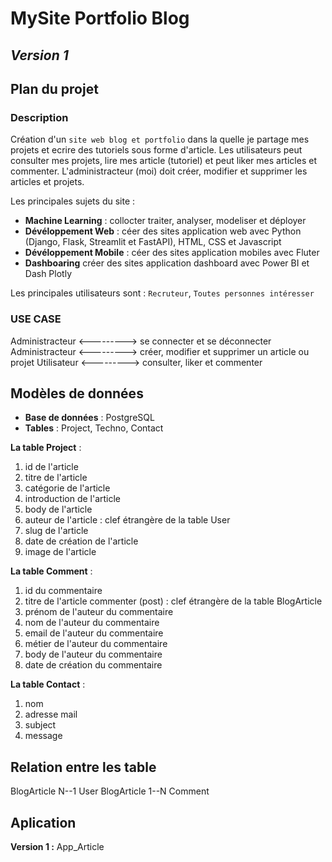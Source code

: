 # MySite Portfolio Blog

## *Version 1*

## Plan du projet

### Description

Création d'un `site web blog et portfolio` dans la quelle je partage mes projets et ecrire des tutoriels sous forme d'article. Les utilisateurs peut consulter mes projets, lire mes article (tutoriel) et peut liker mes articles et commenter. L'administracteur (moi) doit créer, modifier et supprimer les articles et projets.

Les principales sujets du site :

* **Machine Learning** : collocter traiter, analyser, modeliser et déployer
* **Dévéloppement Web** : céer des sites application web avec Python (Django, Flask, Streamlit et FastAPI), HTML, CSS et Javascript
* **Dévéloppement Mobile** : céer des sites application mobiles avec Fluter
* **Dashboaring** créer des sites application dashboard avec Power BI et Dash Plotly

Les principales utilisateurs sont : `Recruteur`, `Toutes personnes intéresser`

### USE CASE

Administracteur <---------> se connecter et se déconnecter
Administracteur <---------> créer, modifier et supprimer un article ou projet
Utilisateur <---------> consulter, liker et commenter

## Modèles de données

* **Base de données** : PostgreSQL
* **Tables** : Project, Techno, Contact

**La table Project** :

1. id de l'article
2. titre de l'article
3. catégorie de l'article
4. introduction de l'article
5. body de l'article
6. auteur de l'article : clef étrangère de la table User
7. slug de l'article
8. date de création de l'article
9. image de l'article

**La table Comment** :

1. id du commentaire
2. titre de l'article commenter (post) : clef étrangère de la table BlogArticle
3. prénom de l'auteur du commentaire
4. nom de l'auteur du commentaire
5. email de l'auteur du commentaire
6. métier de l'auteur du commentaire
7. body de l'auteur du commentaire
8. date de création du commentaire

**La table Contact** :

1. nom
2. adresse mail
3. subject
3. message

## Relation entre les table

BlogArticle N--1 User
BlogArticle 1--N Comment  


## Aplication

**Version 1 :** App_Article
